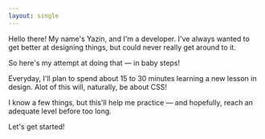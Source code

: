```yaml
---
layout: single
---
```


Hello there! My name's Yazin, and I'm a developer. I've always wanted to get better at designing things, but could never really get around to it.

So here's my attempt at doing that &mdash; in baby steps!

Everyday, I'll plan to spend about 15 to 30 minutes learning a new lesson in design. Alot of this will, naturally, be about CSS!

I know a few things, but this'll help me practice &mdash; and hopefully, reach an adequate level before too long.

Let's get started!
